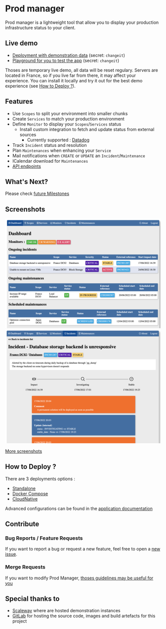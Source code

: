 # Prod manager

Prod manager is a lightweight tool that allow you to display your production infrastructure status to your client.


## Live demo

- [Deployment with demonstration data][demo-instance] (secret: `changeit`)
- [Playground for you to test the app][playground-instance] (secret: `changeit`)

Thoses are temporary live demo, all data will be reset regulary. Servers are located in France, so if you live far from there, it may affect your experience. You can install it locally and try it out for the best demo experience (see [How to Deploy ?](#how-to-deploy)).

## Features

- Use `Scopes` to split your environment into smaller chunks
- Create `Services` to match your production environment
- Define `Monitor` to display your `Scopes`/`Services` status
  - Install custom integration to fetch and update status from external sources
    - Currently supported : [Datadog][datadog]
- Track `Incident` status and resolution
- Plan `Maintenances` when enhancing your `Service`
- Mail notifications when `CREATE` or `UPDATE` an `Incident`/`Maintenance`
- ICalendar download for `Maintenances`
- [API endpoints](./docs/api/README.md)

## What's Next?

Please check [future Milestones][gitlab-milestones]

## Screenshots

![dashboard](resources/images/screenshot_dashboard.png)
![incident](resources/images/screenshot_incident.png)

[More screenshots](resources/images)

## How to Deploy ?

There are 3 deployments options : 
- [Standalone][deploy-standalone]
- [Docker Compose][deploy-compose]
- [CloudNative][deploy-kubernetes]

Advanced configurations can be found in the [application documentation][application-documentation]

## Contribute

### Bug Reports / Feature Requests

If you want to report a bug or request a new feature, feel free to open a [new issue][gitlab-new-issue].

### Merge Requests

If you want to modify Prod Manager, [thoses guidelines may be useful for you][contributing-manifest]

## Special thanks to

- [Scaleway][scaleway] where are hosted demonstration instances
- [GitLab][gitlab] for hosting the source code, images and build artefacts for this project


<!-- Links -->

[demo-instance]: https://demo.prod-manager.tiwabbit.fr
[playground-instance]: https://playground.prod-manager.tiwabbit.fr

[datadog]: https://datadoghq.com
[scaleway]: https://scaleway.com
[gitlab]: https://gitlab.com

[gitlab-milestones]: https://gitlab.com/prod-manager/prod-manager/-/milestones
[gitlab-new-issue]: https://gitlab.com/prod-manager/prod-manager/-/issues/new

[deploy-standalone]: deploy/standalone/README.md
[deploy-compose]: deploy/compose/README.md
[deploy-kubernetes]: deploy/kubernetes/README.md

[contributing-manifest]: CONTRIBUTING.md
[application-documentation]: docs/README.md
